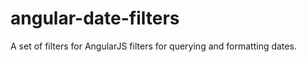 angular-date-filters
====================

A set of filters for AngularJS filters for querying and formatting dates.
